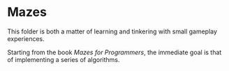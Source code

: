 # Mazes

This folder is both a matter of learning and tinkering with small gameplay experiences.

Starting from the book _Mazes for Programmers_, the immediate goal is that of implementing a series of algorithms.
